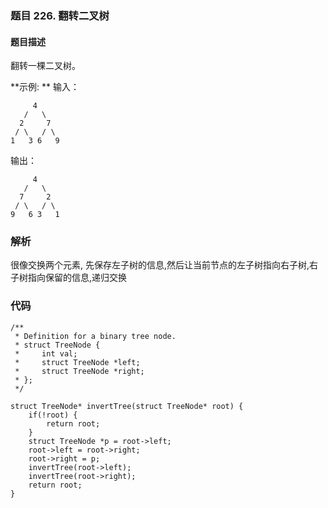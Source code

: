 ### **题目     226. 翻转二叉树**

#### 题目描述
翻转一棵二叉树。

**示例: **
输入：
```
     4
   /   \
  2     7
 / \   / \
1   3 6   9
```
输出：
```
     4
   /   \
  7     2
 / \   / \
9   6 3   1
```
### 解析
很像交换两个元素, 先保存左子树的信息,然后让当前节点的左子树指向右子树,右子树指向保留的信息,递归交换

### 代码 
```
/**
 * Definition for a binary tree node.
 * struct TreeNode {
 *     int val;
 *     struct TreeNode *left;
 *     struct TreeNode *right;
 * };
 */

struct TreeNode* invertTree(struct TreeNode* root) {
    if(!root) {
        return root;
    }
    struct TreeNode *p = root->left;
    root->left = root->right;
    root->right = p;
    invertTree(root->left);
    invertTree(root->right);
    return root;
}
```










